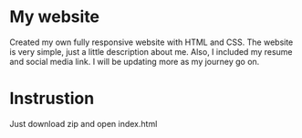 # My website
Created my own fully responsive website with HTML and CSS.
The website is very simple, just a little description about me. Also, I included my resume and social media link.
I will be updating more as my journey go on. 

# Instrustion
Just download zip and open index.html

